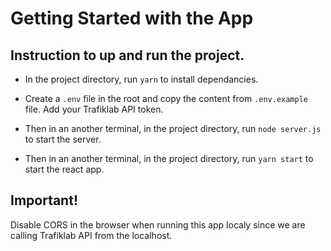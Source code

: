 # Getting Started with the App

## Instruction to up and run the project.

- In the project directory, run `yarn` to install dependancies.

- Create a `.env` file in the root and copy the content from `.env.example` file. Add your Trafiklab API token.

- Then in an another terminal, in the project directory, run `node server.js` to start the server.

- Then in an another terminal, in the project directory, run `yarn start` to start the react app.

## Important!

Disable CORS in the browser when running this app localy since we are calling Trafiklab API from the localhost.
